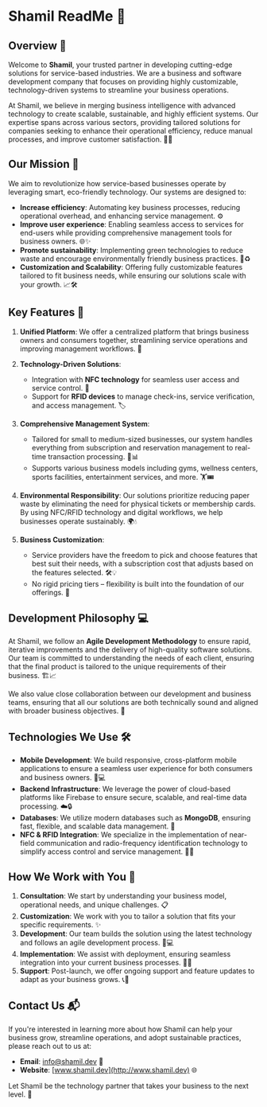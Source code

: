 # Shamil ReadMe 🌟

## Overview 🚀

Welcome to **Shamil**, your trusted partner in developing cutting-edge solutions for service-based industries. We are a business and software development company that focuses on providing highly customizable, technology-driven systems to streamline your business operations.

At Shamil, we believe in merging business intelligence with advanced technology to create scalable, sustainable, and highly efficient systems. Our expertise spans across various sectors, providing tailored solutions for companies seeking to enhance their operational efficiency, reduce manual processes, and improve customer satisfaction. 💼💡

## Our Mission 🎯

We aim to revolutionize how service-based businesses operate by leveraging smart, eco-friendly technology. Our systems are designed to:
- **Increase efficiency**: Automating key business processes, reducing operational overhead, and enhancing service management. ⚙️
- **Improve user experience**: Enabling seamless access to services for end-users while providing comprehensive management tools for business owners. 🌐✨
- **Promote sustainability**: Implementing green technologies to reduce waste and encourage environmentally friendly business practices. 🌱♻️
- **Customization and Scalability**: Offering fully customizable features tailored to fit business needs, while ensuring our solutions scale with your growth. 📈🛠️

## Key Features 🔑

1. **Unified Platform**: We offer a centralized platform that brings business owners and consumers together, streamlining service operations and improving management workflows. 🔗

2. **Technology-Driven Solutions**: 
   - Integration with **NFC technology** for seamless user access and service control. 📲
   - Support for **RFID devices** to manage check-ins, service verification, and access management. 🏷️
   
3. **Comprehensive Management System**: 
   - Tailored for small to medium-sized businesses, our system handles everything from subscription and reservation management to real-time transaction processing. 🏢📊
   - Supports various business models including gyms, wellness centers, sports facilities, entertainment services, and more. 🏋️🎟️

4. **Environmental Responsibility**: Our solutions prioritize reducing paper waste by eliminating the need for physical tickets or membership cards. By using NFC/RFID technology and digital workflows, we help businesses operate sustainably. 🌍💧

5. **Business Customization**: 
   - Service providers have the freedom to pick and choose features that best suit their needs, with a subscription cost that adjusts based on the features selected. 🛠️💡
   - No rigid pricing tiers – flexibility is built into the foundation of our offerings. 🔄

## Development Philosophy 💻

At Shamil, we follow an **Agile Development Methodology** to ensure rapid, iterative improvements and the delivery of high-quality software solutions. Our team is committed to understanding the needs of each client, ensuring that the final product is tailored to the unique requirements of their business. 🏗️📈

We also value close collaboration between our development and business teams, ensuring that all our solutions are both technically sound and aligned with broader business objectives. 🤝

## Technologies We Use 🛠️

- **Mobile Development**: We build responsive, cross-platform mobile applications to ensure a seamless user experience for both consumers and business owners. 📱💻
- **Backend Infrastructure**: We leverage the power of cloud-based platforms like Firebase to ensure secure, scalable, and real-time data processing. ☁️🔒
- **Databases**: We utilize modern databases such as **MongoDB**, ensuring fast, flexible, and scalable data management. 💾
- **NFC & RFID Integration**: We specialize in the implementation of near-field communication and radio-frequency identification technology to simplify access control and service management. 📡🔐

## How We Work with You 🤝

1. **Consultation**: We start by understanding your business model, operational needs, and unique challenges. 📋
2. **Customization**: We work with you to tailor a solution that fits your specific requirements. ✨
3. **Development**: Our team builds the solution using the latest technology and follows an agile development process. 🔄💻
4. **Implementation**: We assist with deployment, ensuring seamless integration into your current business processes. 🔧✅
5. **Support**: Post-launch, we offer ongoing support and feature updates to adapt as your business grows. 📞🔄

## Contact Us 📬

If you're interested in learning more about how Shamil can help your business grow, streamline operations, and adopt sustainable practices, please reach out to us at:

- **Email**: info@shamil.dev 📧
- **Website**: [www.shamil.dev](http://www.shamil.dev) 🌐

Let Shamil be the technology partner that takes your business to the next level. 🚀

